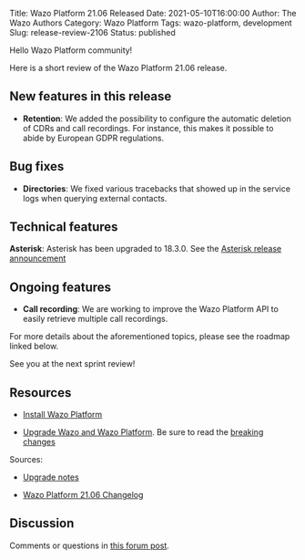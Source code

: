 Title: Wazo Platform 21.06 Released
Date: 2021-05-10T16:00:00
Author: The Wazo Authors
Category: Wazo Platform
Tags: wazo-platform, development
Slug: release-review-2106
Status: published

Hello Wazo Platform community!

Here is a short review of the Wazo Platform 21.06 release.

## New features in this release

* **Retention**: We added the possibility to configure the automatic deletion of CDRs and call recordings. For instance, this makes it possible to abide by European GDPR regulations.

## Bug fixes

* **Directories**: We fixed various tracebacks that showed up in the service logs when querying external contacts.

## Technical features

**Asterisk**: Asterisk has been upgraded to 18.3.0. See the [Asterisk release announcement](https://www.asterisk.org/asterisk-news/asterisk-18-3-0-now-available/)

## Ongoing features

* **Call recording**: We are working to improve the Wazo Platform API to easily retrieve multiple call recordings.

For more details about the aforementioned topics, please see the roadmap linked below.

See you at the next sprint review!

## Resources

* [Install Wazo Platform](/use-cases)

* [Upgrade Wazo and Wazo Platform](/uc-doc/upgrade/). Be sure to read the [breaking changes](/uc-doc/upgrade/upgrade_notes#21-06)

Sources:

* [Upgrade notes](/uc-doc/upgrade/upgrade_notes#21-06)

* [Wazo Platform 21.06 Changelog](https://wazo-dev.atlassian.net/issues/?jql=project%3DWAZO%20AND%20fixVersion%3D21.06)

## Discussion

Comments or questions in [this forum post](https://wazo-platform.discourse.group/t/blog-wazo-platform-21-06-released).
